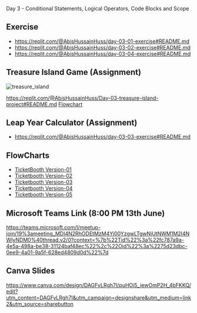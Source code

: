 Day 3 - Conditional Statements, Logical Operators, Code Blocks and Scope


## Exercise

- https://replit.com/@AbisHussainHuss/day-03-01-exercise#README.md
- https://replit.com/@AbisHussainHuss/day-03-02-exercise#README.md
- https://replit.com/@AbisHussainHuss/day-03-04-exercise#README.md

## Treasure Island Game (Assignment)

![treasure_island](treasure_island.gif)

https://replit.com/@AbisHussainHuss/Day-03-treasure-island-project#README.md
[Flowchart](https://viewer.diagrams.net/index.html?highlight=0000ff&edit=_blank&layers=1&nav=1&title=Treasure%20Island%20Conditional.drawio#Uhttps%3A%2F%2Fdrive.google.com%2Fuc%3Fid%3D1oDe4ehjWZipYRsVfeAx2HyB7LCQ8_Fvi%26export%3Ddownload)

## Leap Year Calculator (Assignment)

- https://replit.com/@AbisHussainHuss/day-03-03-exercise#README.md

## FlowCharts
- [TicketBooth Version-01](https://viewer.diagrams.net/?target=blank&highlight=0000ff&edit=_blank&layers=1&nav=1&title=Rollercoaster%201#R1VfbcpswEP0apk%2FJAAJfHmM7aR%2FSjlt3ps2jYm1ArUCukC%2Fk67sywqDgJM7Eub0w6Ggl7Z49uwKPjLPNZ0UX6VfJQHihzzYemXhhOIhCfBqgrICIkApIFGcVFDTAjN%2BCBX2LLjmDwjHUUgrNFy44l3kOc%2B1gVCm5ds1upHBPXdAEOsBsTkUX%2FcWZTm1YYb%2FBvwBP0vrkoDesZjJaG9tIipQyuW5B5NwjYyWlrt6yzRiE4a7mpVp3cc%2FszjEFuT5kwTQf3Pz8rmYwjVc%2FVmxzyf%2FJExtGocs6YGAYvx1KpVOZyJyK8wYdKbnMGZhdfRw1NpdSLhAMEPwDWpc2mXSpJUKpzoSdRYdV%2BdusP%2B2RsAauEDjxT%2F1%2BXCOTjT2jGpXt0RQUz0CDsmAVh3H%2BXnosVMilmsMDnNQyoyoB%2FYBdvEsiih8keqNKXKdAUM1Xrh%2FUyjDZ2dmlZ0rRsmWwkDzXRWvnqQHQwBYUIbagbD0FcdzOOr5UO9ajlmsNtFXGE1QyfGOVREHUVon%2FQQQSHUMgHQUEkSuAoe%2FuULllFzXKeKrQer3X15nlYkXF0rJje6tpbT2aoXBGid4m0w%2Bw52ceuehIU6Uyu15ilKN1yjXMFnSbzDVeT67A7GGgNGwe1kQ3h%2FWCoO%2ByVF9b6%2BauCHoWS1v3xN2ktdPe4vjpFJK3KNUj1lZ4YG3dk5eDa%2BtZJIcdnc7QYd2V4o7Y4HE53nAhxlJItV1LWAwDZtpeoZX8C62ZQXhNsDqPI2DiCjjco99wj36jl9Jv1KF2TPNPpgPg5yE8j%2BEj8EV8l6499T7ovyJd8T663gtZYb%2F%2Fvtiqz2%2FR9U12aMKAtcsFFTzJ8X2OgZsPipGhheNPwpmdyDhjVSuFgt%2FS6%2B1WppnaWxb3jUdePDF7YfcsqkZ6JJoHd%2B4gMuywTPaUcPhiLHev8SsoPjzN%2BC%2F7KM%2FRcXjGYfNfWH1cNT%2FX5Pw%2F#%7B%22pageId%22%3A%22V6r11iVyphVIWed_Ak7t%22%7D)
- [Ticketbooth Version-02](https://viewer.diagrams.net/?highlight=0000ff&edit=_blank&layers=1&nav=1&title=Rollercoaster%202#Uhttps%3A%2F%2Fdrive.google.com%2Fuc%3Fid%3D1J7_rw1flGeF0hmc_zrMzPX7t6xkbcsiX%26export%3Ddownload#%7B%22pageId%22%3A%22bzYDor7Mf7Ch-uxfBpj_%22%7D)
- [Ticketbooth Version-03](https://viewer.diagrams.net/?target=blank&highlight=0000ff&edit=_blank&layers=1&nav=1&title=Rollercoaster%202#Uhttps%3A%2F%2Fdrive.google.com%2Fuc%3Fid%3D1XaUDMIKOxCUzJbsuZevgHZmgKr7rICbI%26export%3Ddownload)
- [Ticketbooth Version-04](https://viewer.diagrams.net/?target=blank&highlight=0000ff&edit=_blank&layers=1&nav=1&title=Rollercoaster%204#Uhttps%3A%2F%2Fdrive.google.com%2Fuc%3Fid%3D1aoRTeFOb2SJO7ofMnhTCneCEboHowF2A%26export%3Ddownload)
- [Ticketbooth Version-05](https://viewer.diagrams.net/?highlight=0000ff&edit=_blank&layers=1&nav=1&title=Day%203%20Logical%20Operators.drawio#R7VtZc9o6FP41zH2iY0teH0uWZpqkQy%2BZ29CXOwYrthNjUVkQyK%2BvjGWwLbEFL6HTzCSxjyVhfec7myQ68GKy%2BEKcqX%2BPXRR2gOIuOvCyA4CqAYP9SyTLVGJqXOCRwOWNNoJB8Ia4UOHSWeCiuNCQYhzSYFoUjnEUoTEtyBxC8Gux2RMOi586dTwkCAZjJxSlPwKX%2BqnUAuZGfoMCz88%2BWTXs9MnEyRrzmcS%2B4%2BLXnAhedeAFwZimV5PFBQoT8DJc0n7XW56uX4ygiB7SoR9ZTw%2FfyQD19fm%2Fc3dxF%2FzCXT6NmC6zCSOXzZ%2FfYkJ97OHICa820h7Bs8hFyagKu9u0ucN4yoQqEz4jSpdcmc6MYiby6STkT9kLk%2BVj0v%2BTAUEmGDJBV%2FmkmHomuVzwz0jvlvm7PiLBBFFEuFBEgwMU4xkZox0QZKxyiIfojnZ62i7BJ%2FcBHOsvCLO3IUvWgKDQocG8yB%2BH09Bbt%2BNdPxPiLHMNpjiIaJwbuZ8IWANuUZABthqR25Oq63mts4t0xOwu92ob0YoZR7DEbpklmqrlWaJ8TIJotRBEYICqFQlgK8UR0vfknTbMOJZohtE8zzgWcyeccXS4b01cm%2BFMGHF6Hl0pU1GZz5904LVATeLjyWjGZtl79QOKBlNnpd1XFp%2BKBNvKiDkiFC126jB7qppFlLKw9bqJFarBZX4uTpSVlld7DuPjIYRtmOr7bQscaFtq1bZ1EshA4OmAzYCKVFwDq%2B6n41MQhhc4xGTVF7o6stzE7cWU4BeUe2KBEWTWWQ2BYZHAQMJfIOGvVhd%2FNQHaCyf6J%2FEALD1EpyFcAV5QKcIlsXfLrAeuy682%2BL%2F%2FzaXPLvk%2BvOl71zdexsRzMXddNHfptD6WuesyTn4URgKzZMENUlLuqhUBrm9YgInNjhaxcMLAi9j1mGGRZG29BIOAVWKf%2BYNJ4LopgVEcvDmj1VAJhXkqw8bVex39MhmLcTZO6VsRzFYp0ENbQBlK%2FCSoDWUxVxqi%2BOxhBpa2F2etJpylnkiMR2143FwttK6OD6mEDvLUuzzwXk9tVO2p5dUIUJKZ55kBgV4cZEvd847aRA6I8lfx%2BXZWWyFa%2FtZ%2FzbLQzm4tgVKGP3%2B8PfT6PwfImj8%2BPAS9STtZKloE9DF3Pdzoid1tNJPcFFaO2laoFMLWMuJdb52LiskyepsrMcASAoQiSYQlqYNeW23Wsk9qhsD1JADHrlaqsKh8zSpthpTzCRvual9c3tzbWy8XUzXnIoYkKWUq1HTRBBuuRu3i%2Bgi0RBu0a1pOkiJlCkjdoThOHK6%2FKuElecO5lUxqGfMD%2FV5tJRNoJVN%2BvwerPJPdsnMHyhFKL6ugZrdhbXEb4iZw84tYejl6t%2B051vRpJ3qrzUTvyuuEd0VvXTkuekPNOiF6l3s3Hb3tLWYoiUVN26FmfLD4LVnmVEFXtc4%2BakNV8Hi6iLXeZNxWoYg1A1rBJPnDpnb%2BoB%2BQKpmNpkqyTH6rD1D2%2BwBhs9gYW2j0VNpejnCUqMB1Yn%2FtXCqAVzeL8AKJ91Bl%2BK6PSJwCsH3%2F%2BGI8erfgFvwKlvfPN8v%2BfVekdBtR%2FaD4vGvZJ7885M%2FnXfx0iYKv9n%2Bz5a06uDNesnnWncPqalHDh2awRx8%2BsuSZcmWnj3ZgLcRlsZxpOiwbWnthWQqVaFafPYYHUJIlCKXLfnVxLeLcooVuvm9BsYpoITXyViqSg3zXLp%2B013dVfrD2JJBbCRDZXkW2IXHkXgWofrPiJI2aH0qjorN6dSJ%2BpjRMPNKIZbbG6lzp1MfMi5x0qlTIwJTVjzwDq8BLlQ%2FqrkNyPulSbNFNWXW5Ka1VC1pbzTD3pIXdvl2u7swMSDz%2FliZG4lnjoxKjpi0FlnZtDNlhbaWmNEoKrFj9%2FQlnuMo4r9fXGjjDtcuacjA%2F%2BCgxQ0ydpPMoSMeIVzFBW5wXrVmeWoDblKSpKrCz1aZGiC3uNPwBR0ABLEVaCa8rOgPKbjdfDEzr283XK%2BHVbw%3D%3D)

  
## Microsoft Teams Link (8:00 PM 13th June)

https://teams.microsoft.com/l/meetup-join/19%3ameeting_MDI4N2RhODEtMzM4Yi00YzgwLTgwNjUtNWM1M2I4NWIyNDM0%40thread.v2/0?context=%7b%22Tid%22%3a%22fc787a9a-4e5a-498a-be38-31124baf48ec%22%2c%22Oid%22%3a%2275d23dbc-0ee9-4a01-9a5f-628ed4809d0d%22%7d

## Canva Slides

https://www.canva.com/design/DAGFyLRgh7I/puHOi5_jewOmP2H_4bFKKQ/edit?utm_content=DAGFyLRgh7I&utm_campaign=designshare&utm_medium=link2&utm_source=sharebutton

